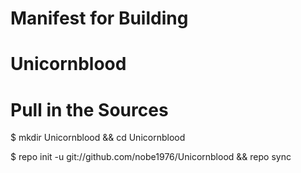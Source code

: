 Manifest for Building
=============================
Unicornblood 
=============================
Pull in the Sources
======================

$ mkdir Unicornblood && cd Unicornblood

$ repo init -u git://github.com/nobe1976/Unicornblood && repo sync

